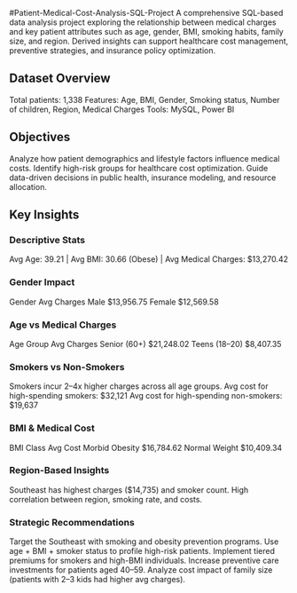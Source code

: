 #Patient-Medical-Cost-Analysis-SQL-Project
A comprehensive SQL-based data analysis project exploring the relationship between medical charges and key patient attributes such as age, gender, BMI, smoking habits, family size, and region. Derived insights can support healthcare cost management, preventive strategies, and insurance policy optimization.

## Dataset Overview
Total patients: 1,338
Features: Age, BMI, Gender, Smoking status, Number of children, Region, Medical Charges
Tools: MySQL, Power BI 

## Objectives
Analyze how patient demographics and lifestyle factors influence medical costs.
Identify high-risk groups for healthcare cost optimization.
Guide data-driven decisions in public health, insurance modeling, and resource allocation.

## Key Insights

### Descriptive Stats
Avg Age: 39.21 | Avg BMI: 30.66 (Obese) | Avg Medical Charges: $13,270.42

### Gender Impact
Gender	Avg Charges
Male	$13,956.75
Female	$12,569.58

### Age vs Medical Charges
Age Group	Avg Charges
Senior (60+)	$21,248.02
Teens (18–20)	$8,407.35

### Smokers vs Non-Smokers
Smokers incur 2–4x higher charges across all age groups.
Avg cost for high-spending smokers: $32,121
Avg cost for high-spending non-smokers: $19,637

### BMI & Medical Cost 
BMI Class	Avg Cost
Morbid Obesity	$16,784.62
Normal Weight	$10,409.34

### Region-Based Insights 
Southeast has highest charges ($14,735) and smoker count.
High correlation between region, smoking rate, and costs.

### Strategic Recommendations
Target the Southeast with smoking and obesity prevention programs.
Use age + BMI + smoker status to profile high-risk patients.
Implement tiered premiums for smokers and high-BMI individuals.
Increase preventive care investments for patients aged 40–59.
Analyze cost impact of family size (patients with 2–3 kids had higher avg charges).


